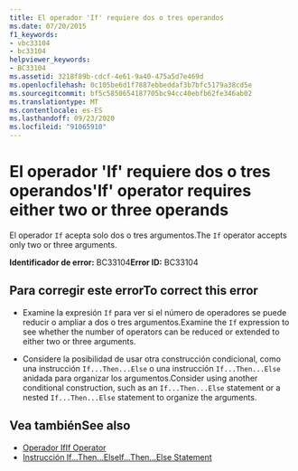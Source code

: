 ```yaml
---
title: El operador 'If' requiere dos o tres operandos
ms.date: 07/20/2015
f1_keywords:
- vbc33104
- bc33104
helpviewer_keywords:
- BC33104
ms.assetid: 3218f89b-cdcf-4e61-9a40-475a5d7e469d
ms.openlocfilehash: 0c105be6d1f7887ebbeddaf3b7bfc5179a38cd5e
ms.sourcegitcommit: bf5c5850654187705bc94cc40ebfb62fe346ab02
ms.translationtype: MT
ms.contentlocale: es-ES
ms.lasthandoff: 09/23/2020
ms.locfileid: "91065910"
---
```

# <a name="if-operator-requires-either-two-or-three-operands"></a><span data-ttu-id="dc3ae-102">El operador 'If' requiere dos o tres operandos</span><span class="sxs-lookup"><span data-stu-id="dc3ae-102">'If' operator requires either two or three operands</span></span>

<span data-ttu-id="dc3ae-103">El operador `If` acepta solo dos o tres argumentos.</span><span class="sxs-lookup"><span data-stu-id="dc3ae-103">The `If` operator accepts only two or three arguments.</span></span>  
  
 <span data-ttu-id="dc3ae-104">**Identificador de error:** BC33104</span><span class="sxs-lookup"><span data-stu-id="dc3ae-104">**Error ID:** BC33104</span></span>  
  
## <a name="to-correct-this-error"></a><span data-ttu-id="dc3ae-105">Para corregir este error</span><span class="sxs-lookup"><span data-stu-id="dc3ae-105">To correct this error</span></span>  
  
- <span data-ttu-id="dc3ae-106">Examine la expresión `If` para ver si el número de operadores se puede reducir o ampliar a dos o tres argumentos.</span><span class="sxs-lookup"><span data-stu-id="dc3ae-106">Examine the `If` expression to see whether the number of operators can be reduced or extended to either two or three arguments.</span></span>  
  
- <span data-ttu-id="dc3ae-107">Considere la posibilidad de usar otra construcción condicional, como una instrucción `If...Then...Else` o una instrucción `If...Then...Else` anidada para organizar los argumentos.</span><span class="sxs-lookup"><span data-stu-id="dc3ae-107">Consider using another conditional construction, such as an `If...Then...Else` statement or a nested `If...Then...Else` statement to organize the arguments.</span></span>  
  
## <a name="see-also"></a><span data-ttu-id="dc3ae-108">Vea también</span><span class="sxs-lookup"><span data-stu-id="dc3ae-108">See also</span></span>

- [<span data-ttu-id="dc3ae-109">Operador If</span><span class="sxs-lookup"><span data-stu-id="dc3ae-109">If Operator</span></span>](../language-reference/operators/if-operator.md)
- [<span data-ttu-id="dc3ae-110">Instrucción If...Then...Else</span><span class="sxs-lookup"><span data-stu-id="dc3ae-110">If...Then...Else Statement</span></span>](../language-reference/statements/if-then-else-statement.md)
